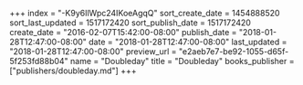 +++
index = "-K9y6IlWpc24IKoeAgqQ"
sort_create_date = 1454888520
sort_last_updated = 1517172420
sort_publish_date = 1517172420
create_date = "2016-02-07T15:42:00-08:00"
publish_date = "2018-01-28T12:47:00-08:00"
date = "2018-01-28T12:47:00-08:00"
last_updated = "2018-01-28T12:47:00-08:00"
preview_url = "e2aeb7e7-be92-1055-d65f-5f253fd88b04"
name = "Doubleday"
title = "Doubleday"
books_publisher = ["publishers/doubleday.md"]
+++
